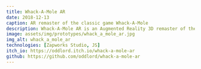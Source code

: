 ```yaml
---
title: Whack-A-Mole AR
date: 2018-12-13
caption: AR remaster of the classic game Whack-A-Mole
description: Whack-A-Mole AR is an Augmented Reality 3D remaster of the classic game Whack-A-Mole. Smash as many moles before the time runs out!
image: assets/img/prototypes/whack_a_mole_ar.jpg
img_alt: whack_a_mole_ar
technologies: [Zapworks Studio, JS]
itch_io: https://oddlord.itch.io/whack-a-mole-ar
github: https://github.com/oddlord/whack-a-mole-ar
---
```

